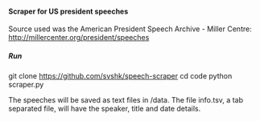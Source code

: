 #### Scraper for US president speeches

Source used was the American President Speech Archive - Miller Centre:
http://millercenter.org/president/speeches

##### Run
git clone https://github.com/svshk/speech-scraper
cd code
python scraper.py

The speeches will be saved as text files in /data. The file info.tsv, a tab separated file, will have the speaker, title and date details.
